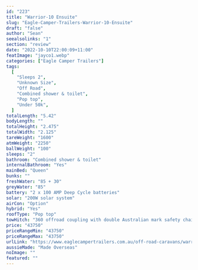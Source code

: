 ```yaml
---
id: "223"
title: "Warrior-10 Ensuite"
slug: "Eagle-Camper-Trailers-Warrior-10-Ensuite"
draft: "false"
author: "Sean"
seealsolinks: "1"
section: "review"
date: "2022-10-10T22:00:09+11:00"
featImage: "jayco1.webp"
categories: ["Eagle Camper Trailers"]
tags:
  [
    "Sleeps 2",
    "Unknown Size",
    "Off Road",
    "Combined shower & toilet",
    "Pop top",
    "Under 50k",
  ]
totalLength: "5.42"
bodyLength: ""
totalHeight: "2.475"
totalWidth: "2.125"
tareWeight: "1600"
atmWeight: "2250"
ballWeight: "100"
sleeps: "2"
bathroom: "Combined shower & toilet"
internalBathroom: "Yes"
mainBed: "Queen"
bunks: ""
freshWater: "85 + 30"
greyWater: "85"
battery: "2 x 100 AMP Deep Cycle batteries"
solar: "200W solar system"
airCon: "Option"
hybrid: "Yes"
roofType: "Pop top"
towHitch: "360 offroad coupling with double Australian mark safety chain"
price: "43750"
priceRangeMin: "43750"
priceRangeMax: "43750"
urlLink: "https://www.eaglecampertrailers.com.au/off-road-caravans/warrior-10-off-road-ensuite-hybrid"
aussieMade: "Made Overseas"
noImage: ""
featured: ""
---
```

